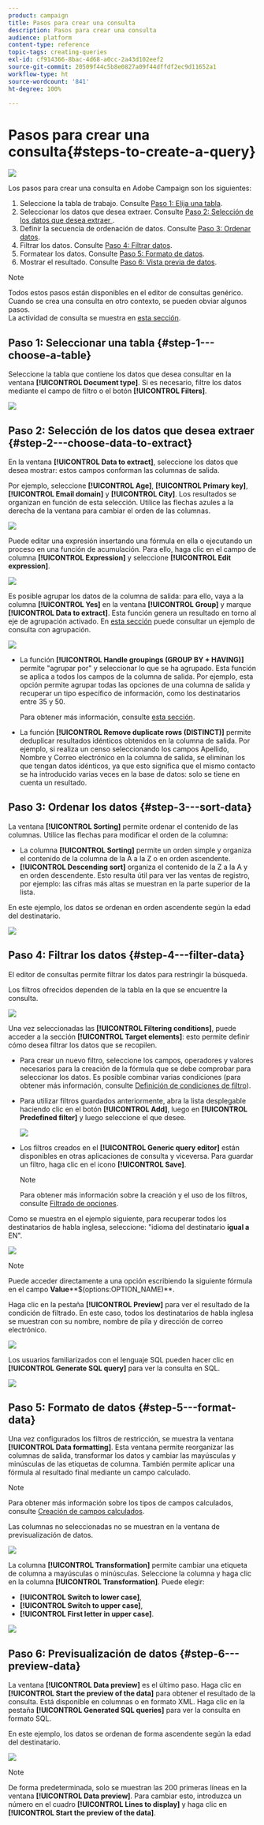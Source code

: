 ```yaml
---
product: campaign
title: Pasos para crear una consulta
description: Pasos para crear una consulta
audience: platform
content-type: reference
topic-tags: creating-queries
exl-id: cf914366-8bac-4d68-a0cc-2a43d102eef2
source-git-commit: 20509f44c5b8e0827a09f44dffdf2ec9d11652a1
workflow-type: ht
source-wordcount: '841'
ht-degree: 100%

---
```


# Pasos para crear una consulta{#steps-to-create-a-query}

![](../../assets/common.svg)

Los pasos para crear una consulta en Adobe Campaign son los siguientes:

1. Seleccione la tabla de trabajo. Consulte [Paso 1: Elija una tabla](#step-1---choose-a-table).
1. Seleccionar los datos que desea extraer. Consulte [Paso 2: Selección de los datos que desea extraer ](#step-2---choose-data-to-extract).
1. Definir la secuencia de ordenación de datos. Consulte [Paso 3: Ordenar datos](#step-3---sort-data).
1. Filtrar los datos. Consulte [Paso 4: Filtrar datos](#step-4---filter-data).
1. Formatear los datos. Consulte [Paso 5: Formato de datos](#step-5---format-data).
1. Mostrar el resultado. Consulte [Paso 6: Vista previa de datos](#step-6---preview-data).

>[!NOTE]
>
>Todos estos pasos están disponibles en el editor de consultas genérico. Cuando se crea una consulta en otro contexto, se pueden obviar algunos pasos.\
>La actividad de consulta se muestra en [esta sección](../../workflow/using/query.md).

## Paso 1: Seleccionar una tabla {#step-1---choose-a-table}

Seleccione la tabla que contiene los datos que desea consultar en la ventana **[!UICONTROL Document type]**. Si es necesario, filtre los datos mediante el campo de filtro o el botón **[!UICONTROL Filters]**.

![](assets/query_editor_nveau_21.png)

## Paso 2: Selección de los datos que desea extraer {#step-2---choose-data-to-extract}

En la ventana **[!UICONTROL Data to extract]**, seleccione los datos que desea mostrar: estos campos conforman las columnas de salida.

Por ejemplo, seleccione **[!UICONTROL Age]**, **[!UICONTROL Primary key]**, **[!UICONTROL Email domain]** y **[!UICONTROL City]**. Los resultados se organizan en función de esta selección. Utilice las flechas azules a la derecha de la ventana para cambiar el orden de las columnas.

![](assets/query_editor_nveau_01.png)

Puede editar una expresión insertando una fórmula en ella o ejecutando un proceso en una función de acumulación. Para ello, haga clic en el campo de columna **[!UICONTROL Expression]** y seleccione **[!UICONTROL Edit expression]**.

![](assets/query_editor_nveau_97.png)

Es posible agrupar los datos de la columna de salida: para ello, vaya a la columna **[!UICONTROL Yes]** en la ventana **[!UICONTROL Group]** y marque **[!UICONTROL Data to extract]**. Esta función genera un resultado en torno al eje de agrupación activado. En [esta sección](../../workflow/using/querying-delivery-information.md) puede consultar un ejemplo de consulta con agrupación.

![](assets/query_editor_nveau_56.png)

* La función **[!UICONTROL Handle groupings (GROUP BY + HAVING)]** permite &quot;agrupar por&quot; y seleccionar lo que se ha agrupado. Esta función se aplica a todos los campos de la columna de salida. Por ejemplo, esta opción permite agrupar todas las opciones de una columna de salida y recuperar un tipo específico de información, como los destinatarios entre 35 y 50.

   Para obtener más información, consulte [esta sección](../../workflow/using/querying-using-grouping-management.md).

* La función **[!UICONTROL Remove duplicate rows (DISTINCT)]** permite deduplicar resultados idénticos obtenidos en la columna de salida. Por ejemplo, si realiza un censo seleccionando los campos Apellido, Nombre y Correo electrónico en la columna de salida, se eliminan los que tengan datos idénticos, ya que esto significa que el mismo contacto se ha introducido varias veces en la base de datos: solo se tiene en cuenta un resultado.

## Paso 3: Ordenar los datos {#step-3---sort-data}

La ventana **[!UICONTROL Sorting]** permite ordenar el contenido de las columnas. Utilice las flechas para modificar el orden de la columna:

* La columna **[!UICONTROL Sorting]** permite un orden simple y organiza el contenido de la columna de la A a la Z o en orden ascendente.
* **[!UICONTROL Descending sort]** organiza el contenido de la Z a la A y en orden descendente. Esto resulta útil para ver las ventas de registro, por ejemplo: las cifras más altas se muestran en la parte superior de la lista.

En este ejemplo, los datos se ordenan en orden ascendente según la edad del destinatario.

![](assets/query_editor_nveau_57.png)

## Paso 4: Filtrar los datos {#step-4---filter-data}

El editor de consultas permite filtrar los datos para restringir la búsqueda.

Los filtros ofrecidos dependen de la tabla en la que se encuentre la consulta.

![](assets/query_editor_nveau_09.png)

Una vez seleccionadas las **[!UICONTROL Filtering conditions]**, puede acceder a la sección **[!UICONTROL Target elements]**: esto permite definir cómo desea filtrar los datos que se recopilen.

* Para crear un nuevo filtro, seleccione los campos, operadores y valores necesarios para la creación de la fórmula que se debe comprobar para seleccionar los datos. Es posible combinar varias condiciones (para obtener más información, consulte [Definición de condiciones de filtro](../../platform/using/defining-filter-conditions.md)).
* Para utilizar filtros guardados anteriormente, abra la lista desplegable haciendo clic en el botón **[!UICONTROL Add]**, luego en **[!UICONTROL Predefined filter]** y luego seleccione el que desee.

   ![](assets/query_editor_15.png)

* Los filtros creados en el **[!UICONTROL Generic query editor]** están disponibles en otras aplicaciones de consulta y viceversa. Para guardar un filtro, haga clic en el icono **[!UICONTROL Save]**.

   >[!NOTE]
   >
   >Para obtener más información sobre la creación y el uso de los filtros, consulte [Filtrado de opciones](../../platform/using/filtering-options.md).

Como se muestra en el ejemplo siguiente, para recuperar todos los destinatarios de habla inglesa, seleccione: &quot;idioma del destinatario **igual a** EN&quot;.

![](assets/query_editor_nveau_89.png)

>[!NOTE]
>
>Puede acceder directamente a una opción escribiendo la siguiente fórmula en el campo **Value****$(options:OPTION_NAME)**.

Haga clic en la pestaña **[!UICONTROL Preview]** para ver el resultado de la condición de filtrado. En este caso, todos los destinatarios de habla inglesa se muestran con su nombre, nombre de pila y dirección de correo electrónico.

![](assets/query_editor_nveau_98.png)

Los usuarios familiarizados con el lenguaje SQL pueden hacer clic en **[!UICONTROL Generate SQL query]** para ver la consulta en SQL.

![](assets/query_editor_nveau_99.png)

## Paso 5: Formato de datos {#step-5---format-data}

Una vez configurados los filtros de restricción, se muestra la ventana **[!UICONTROL Data formatting]**. Esta ventana permite reorganizar las columnas de salida, transformar los datos y cambiar las mayúsculas y minúsculas de las etiquetas de columna. También permite aplicar una fórmula al resultado final mediante un campo calculado.

>[!NOTE]
>
>Para obtener más información sobre los tipos de campos calculados, consulte [Creación de campos calculados](../../platform/using/defining-filter-conditions.md#creating-calculated-fields).

Las columnas no seleccionadas no se muestran en la ventana de previsualización de datos.

![](assets/query_editor_nveau_10.png)

La columna **[!UICONTROL Transformation]** permite cambiar una etiqueta de columna a mayúsculas o minúsculas. Seleccione la columna y haga clic en la columna **[!UICONTROL Transformation]**. Puede elegir:

* **[!UICONTROL Switch to lower case]**,
* **[!UICONTROL Switch to upper case]**,
* **[!UICONTROL First letter in upper case]**.

![](assets/query_editor_nveau_42.png)

## Paso 6: Previsualización de datos {#step-6---preview-data}

La ventana **[!UICONTROL Data preview]** es el último paso. Haga clic en **[!UICONTROL Start the preview of the data]** para obtener el resultado de la consulta. Está disponible en columnas o en formato XML. Haga clic en la pestaña **[!UICONTROL Generated SQL queries]** para ver la consulta en formato SQL.

En este ejemplo, los datos se ordenan de forma ascendente según la edad del destinatario.

![](assets/query_editor_nveau_11.png)

>[!NOTE]
>
>De forma predeterminada, solo se muestran las 200 primeras líneas en la ventana **[!UICONTROL Data preview]**. Para cambiar esto, introduzca un número en el cuadro **[!UICONTROL Lines to display]** y haga clic en **[!UICONTROL Start the preview of the data]**.

